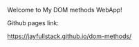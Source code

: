 Welcome to My DOM methods WebApp!



Github pages link:

https://jayfullstack.github.io/dom-methods/